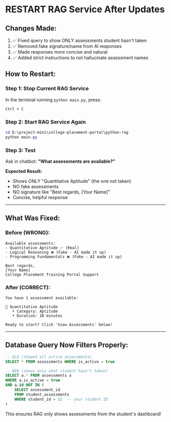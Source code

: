 # RESTART RAG Service After Updates

## Changes Made:
1. ✅ Fixed query to show ONLY assessments student hasn't taken
2. ✅ Removed fake signature/name from AI responses
3. ✅ Made responses more concise and natural
4. ✅ Added strict instructions to not hallucinate assessment names

## How to Restart:

### Step 1: Stop Current RAG Service
In the terminal running `python main.py`, press:
```
Ctrl + C
```

### Step 2: Start RAG Service Again
```powershell
cd D:\project-mini\college-placement-portal\python-rag
python main.py
```

### Step 3: Test
Ask in chatbot: **"What assessments are available?"**

**Expected Result:**
- Shows ONLY "Quantitative Aptitude" (the one not taken)
- NO fake assessments
- NO signature like "Best regards, [Your Name]"
- Concise, helpful response

---

## What Was Fixed:

### Before (WRONG):
```
Available assessments:
- Quantitative Aptitude ✅ (Real)
- Logical Reasoning ❌ (Fake - AI made it up)
- Programming Fundamentals ❌ (Fake - AI made it up)

Best regards,
[Your Name]
College Placement Training Portal Support
```

### After (CORRECT):
```
You have 1 assessment available:

📝 Quantitative Aptitude
   • Category: Aptitude
   • Duration: 10 minutes
   
Ready to start? Click 'View Assessments' below!
```

---

## Database Query Now Filters Properly:

```sql
-- OLD (showed all active assessments)
SELECT * FROM assessments WHERE is_active = true

-- NEW (shows only what student hasn't taken)
SELECT a.* FROM assessments a
WHERE a.is_active = true
AND a.id NOT IN (
    SELECT assessment_id 
    FROM student_assessments 
    WHERE student_id = 52  -- your student ID
)
```

This ensures RAG only shows assessments from the student's dashboard!

